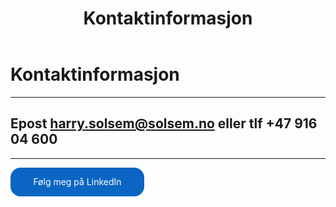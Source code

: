 ﻿---
title: Kontaktinformasjon
custom_css: contact
---

# Kontaktinformasjon

***

## Epost <harry.solsem@solsem.no> eller tlf +47 916 04 600

***

<style>
    .libutton {
        display: flex;
        flex-direction: column;
        justify-content: center;
        padding: 7px;
        text-align: center;
        outline: none;
        text-decoration: none !important;
        color: #ffffff !important;
        width: 200px;
        height: 32px;
        border-radius: 16px;
        background-color: #0A66C2;
        font-family: "SF Pro Text", Helvetica, sans-serif;
        }
</style>

<a class="libutton" href="https://www.linkedin.com/comm/mynetwork/discovery-see-all?usecase=PEOPLE_FOLLOWS&followMember=harrysolsem" target="_blank">Følg meg på LinkedIn</a>
